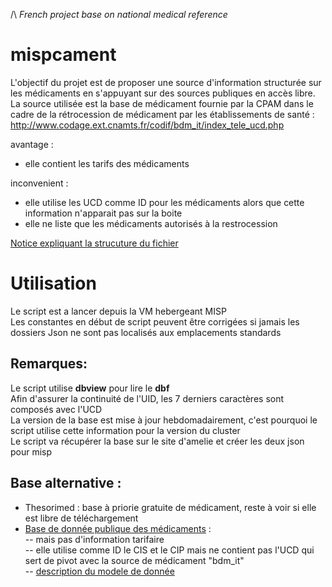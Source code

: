 /\ _French project base on national medical reference_

# mispcament
L'objectif du projet est de proposer une source d'information structurée sur les médicaments en s'appuyant sur des sources publiques en accès libre.<BR>
La source utilisée est la base de médicament fournie par la CPAM dans le cadre de la rétrocession de médicament par les établissements de santé :<BR>
http://www.codage.ext.cnamts.fr/codif/bdm_it/index_tele_ucd.php

avantage :<BR>
- elle contient les tarifs des médicaments

inconvenient : <BR>
- elle utilise les UCD comme ID pour les médicaments alors que cette information n'apparait pas sur la boite<BR>
- elle ne liste que les médicaments autorisés à la restrocession

[Notice expliquant la strucuture du fichier](http://www.codage.ext.cnamts.fr/f_mediam/fo/bdm_it/lisez_moi.pdf)

# Utilisation
Le script est a lancer depuis la VM hebergeant MISP<BR>
Les constantes en début de script peuvent être corrigées si jamais les dossiers Json ne sont pas localisés aux emplacements standards<BR>

  
## Remarques:<BR>
Le script utilise __dbview__ pour lire le __dbf__<BR>
Afin d'assurer la continuité de l'UID, les 7 derniers caractères sont composés avec l'UCD<BR>
La version de la base est mise à jour hebdomadairement, c'est pourquoi le script utilise cette information pour la version du cluster<BR>
Le script va récupérer la base sur le site d'amelie et créer les deux json pour misp <BR>

## Base alternative :<BR>
- Thesorimed : base à priorie gratuite de médicament, reste à voir si elle est libre de téléchargement<BR>
- [Base de donnée publique des médicaments](https://base-donnees-publique.medicaments.gouv.fr/telechargement.php) :<BR>
-- mais pas d'information tarifaire<BR>
-- elle utilise comme ID le CIS et le CIP mais ne contient pas l'UCD qui sert de pivot avec la source de médicament "bdm_it"<BR>
-- [description du modele de donnée](https://base-donnees-publique.medicaments.gouv.fr/docs/Contenu_et_format_des_fichiers_telechargeables_dans_la_BDM_v1.pdf)

